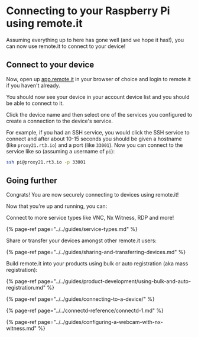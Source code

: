 # Connecting to your Raspberry Pi using remote.it

Assuming everything up to here has gone well \(and we hope it has!\), you can now use remote.it to connect to your device!

## Connect to your device

Now, open up [app.remote.it](https://app.remote.it) in your browser of choice and login to remote.it if you haven't already.

You should now see your device in your account device list and you should be able to connect to it. 

Click the device name and then select one of the services you configured to create a connection to the device's service.

For example, if you had an SSH service, you would click the SSH service to connect and after about 10-15 seconds you should be given a hostname \(like `proxy21.rt3.io`\) and a port \(like `33001`\). Now you can connect to the service like so \(assuming a username of `pi`\):

```bash
ssh pi@proxy21.rt3.io -p 33001
```

## Going further

Congrats! You are now securely connecting to devices using remote.it! 

Now that you're up and running, you can:

Connect to more service types like VNC, Nx Witness, RDP and more!

{% page-ref page="../../guides/service-types.md" %}

Share or transfer your devices amongst other remote.it users:

{% page-ref page="../../guides/sharing-and-transferring-devices.md" %}

Build remote.it into your products using bulk or auto registration \(aka mass registration\):

{% page-ref page="../../guides/product-development/using-bulk-and-auto-registration.md" %}

{% page-ref page="../../guides/connecting-to-a-device/" %}

{% page-ref page="../../connectd-reference/connectd-1.md" %}

{% page-ref page="../../guides/configuring-a-webcam-with-nx-witness.md" %}



